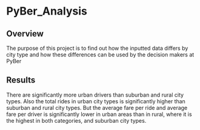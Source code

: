 # PyBer_Analysis

## Overview
The purpose of this project is to find out how the inputted data differs by city type and how these differences can be used by the decision makers at PyBer 

## Results
There are significantly more urban drivers than suburban and rural city types. Also the total rides in urban city types is significantly higher than suburban and rural city types. But the average fare per ride and average fare per driver is significantly lower in urban areas than in rural, where it is the highest in both categories, and suburban city types.


